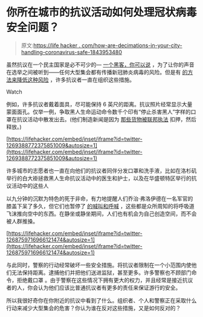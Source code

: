 # 你所在城市的抗议活动如何处理冠状病毒安全问题？

> 原文:[https://life hacker . com/how-are-decimations-in-your-city-handling-coronavirus-safe-1843953480](https://lifehacker.com/how-are-protests-in-your-city-handling-coronavirus-safe-1843953480)

虽然抗议在一个民主国家是必不可少的— [一个黑客，你可以说](https://lifehacker.com/protesting-is-a-hack-1843927165) ，为了让你的声音在选举之间被听到——任何大型集会都有传播新冠肺炎病毒的风险。但是有 [的方法来降低这种风险](https://vitals.lifehacker.com/how-to-protest-during-a-pandemic-1843885100) ，许多抗议者一直在组织这些措施。

Watch

例如，许多抗议者戴着面具，尽可能保持 6 英尺的距离。抗议照片经常显示大量蒙面面孔。仅举一例，争取黑人生命运动命令数千个印有“停止杀害黑人”字样的口罩在抗议活动中散发出去。(他们制造新闻是因为 [那些货物被联邦执法](https://www.sfgate.com/news/article/Oakland-masks-shipped-to-protestors-seized-15320231.php) 扣押，然后释放。)

 [https://lifehacker.com/embed/inset/iframe?id=twitter-1269388772375851009&autosize=1](https://lifehacker.com/embed/inset/iframe?id=twitter-1269388772375851009&autosize=1) 

许多城市的志愿者也一直在向他们的抗议者同伴分发口罩和洗手液，比如在洛杉矶举行的白大褂拯救黑人生命抗议活动中的医生和护士，以及在华盛顿特区举行的抗议活动中的这些人

以九分钟的沉默为特色的死于非命，有力地提醒人们乔治·弗洛伊德在一名军官的膝盖下呆了多久，但它们也暂停了 [的喊叫和呼喊](https://vitals.lifehacker.com/reduce-your-covid-19-risk-by-avoiding-gatherings-with-s-1843819330) ，这些都是众所周知的将呼吸道飞沫推向空中的东西。在静坐或静坐期间，人们也有机会为自己创造空间，而不会被人群推搡。

 [https://lifehacker.com/embed/inset/iframe?id=twitter-1268759716966121474&autosize=1](https://lifehacker.com/embed/inset/iframe?id=twitter-1268759716966121474&autosize=1) 

与此同时，警察的行动经常破坏一些安全措施。将抗议者限制在一个小范围内使他们无法保持距离。逮捕他们并把他们送进监狱，甚至更多。许多警察也不顾部门命令，拒绝戴口罩 。由于警察在这些情况下拥有更大的权力，并且经常是接近抗议者的人，你会认为他们应该比普通抗议者有更多的责任来保证游行的安全。

所以我很好奇你在你附近的抗议中看到了什么。组织者、个人和警察正在采取什么行动来减少大型集会的危害？你认为谁在反对这些措施，又是如何反对的？